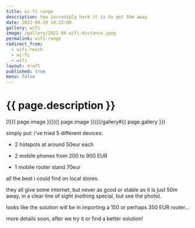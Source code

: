 ```yaml
---
title: wi-fi range
description: how incredibly hard it is to get 50m away
date: 2021-04-20 14:22:00
gallery: wifi
image: /gallery/2021-04 wifi-distance.jpeg
permalink: wifi-range
redirect_from:
  - wifi-reach
  - wi-fi
  - wifi
layout: draft
published: true
menu: false
---
```


# {{ page.description }}

[![{{ page.image }}]({{ page.image }})](/gallery#{{ page.gallery }})

simply put: i've tried 5 different devices:

- 2 hotspots at around 50eur each

- 2 mobile phones from 200 to 900 EUR

- 1 mobile router stand 70eur

all the best i could find on local stores.

they all give some internet, but never as good or stable as it is just 50m away, in a clear line of sight (nothing special, but see the photo).

looks like the solution will be in importing a 150 or perhaps 350 EUR router...

more details soon, after we try it or find a better solution!
